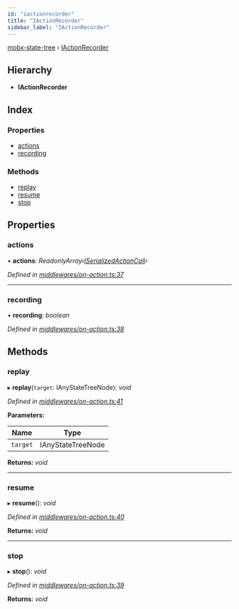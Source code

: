 ```yaml
---
id: "iactionrecorder"
title: "IActionRecorder"
sidebar_label: "IActionRecorder"
---
```


[mobx-state-tree](../index.md) › [IActionRecorder](iactionrecorder.md)

## Hierarchy

* **IActionRecorder**

## Index

### Properties

* [actions](iactionrecorder.md#actions)
* [recording](iactionrecorder.md#recording)

### Methods

* [replay](iactionrecorder.md#replay)
* [resume](iactionrecorder.md#resume)
* [stop](iactionrecorder.md#stop)

## Properties

###  actions

• **actions**: *ReadonlyArray‹[ISerializedActionCall](iserializedactioncall.md)›*

*Defined in [middlewares/on-action.ts:37](https://github.com/mobxjs/mobx-state-tree/blob/19012c2c/packages/mobx-state-tree/src/middlewares/on-action.ts#L37)*

___

###  recording

• **recording**: *boolean*

*Defined in [middlewares/on-action.ts:38](https://github.com/mobxjs/mobx-state-tree/blob/19012c2c/packages/mobx-state-tree/src/middlewares/on-action.ts#L38)*

## Methods

###  replay

▸ **replay**(`target`: IAnyStateTreeNode): *void*

*Defined in [middlewares/on-action.ts:41](https://github.com/mobxjs/mobx-state-tree/blob/19012c2c/packages/mobx-state-tree/src/middlewares/on-action.ts#L41)*

**Parameters:**

Name | Type |
------ | ------ |
`target` | IAnyStateTreeNode |

**Returns:** *void*

___

###  resume

▸ **resume**(): *void*

*Defined in [middlewares/on-action.ts:40](https://github.com/mobxjs/mobx-state-tree/blob/19012c2c/packages/mobx-state-tree/src/middlewares/on-action.ts#L40)*

**Returns:** *void*

___

###  stop

▸ **stop**(): *void*

*Defined in [middlewares/on-action.ts:39](https://github.com/mobxjs/mobx-state-tree/blob/19012c2c/packages/mobx-state-tree/src/middlewares/on-action.ts#L39)*

**Returns:** *void*
